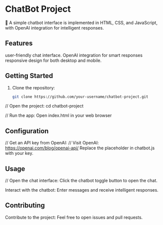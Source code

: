 # ChatBot Project

🤖 A simple chatbot interface is implemented in HTML, CSS, and JavaScript, with OpenAI integration for intelligent responses.

## Features

user-friendly chat interface.
OpenAI integration for smart responses
responsive design for both desktop and mobile.

## Getting Started

1. Clone the repository:
   ```bash
   git clone https://github.com/your-username/chatbot-project.git

// Open the project:
cd chatbot-project

// Run the app:
Open index.html in your web browser

## Configuration

// Get an API key from OpenAI:
// Visit OpenAI: https://openai.com/blog/openai-api/
Replace the placeholder in chatbot.js with your key.

## Usage

// Open the chat interface:
Click the chatbot toggle button to open the chat.

Interact with the chatbot:
Enter messages and receive intelligent responses.

## Contributing

Contribute to the project:
Feel free to open issues and pull requests.

